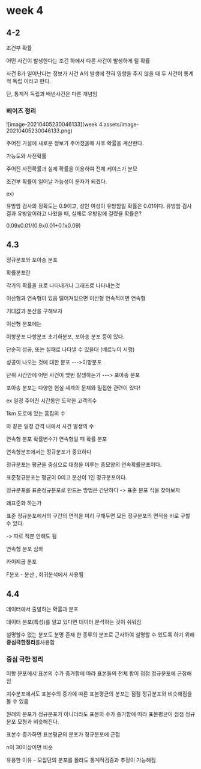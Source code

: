 # week 4



## 4-2



조건부 확률

어떤 사건이 발생한다는 조건 하에서 다른 사건이 발생하게 될 확률



사건 B가 일어난다는 정보가 사건 A의 발생에 전혀 영향을 주지 않을 때 두 사건이 통계적 독립 이라고 한다.

단, 통계적 독립과 배반사건은 다른 개념임





### 베이즈 정리

![image-20210405230046133](week 4.assets/image-20210405230046133.png)





주어진 가설에 새로운 정보가 주어졌을때 사후 확률을 계산한다.



가능도와 사전확률





주어진 사전확률과 실제 확률을 이용하여 전체 케이스가 분모



조건부 확률이 일어날 가능성이 분자가 되겠다.



ex) 

유방암 검사의 정확도는 0.9이고, 성인 여성이 유방암일 확률은 0.01이다. 유방암 검사 결과 유방암이라고 나왔을 때, 실제로 유방암에 걸렸을 확률은?



0.09x0.01/(0.9x0.01+0.1x0.09)





## 4.3 

정규분포와 포아송 분포





확률분포란

각가의 확률을 표로 나타내거나 그래프로 나타내는것



이산형과 연속형이 있음 떨어져있으면 이산형 연속적이면 연속형



기대값과 분산을 구해보자



이산형 분포에는

이항분포 다항분포 초기하분포, 포아송 분포 등이 있다.



단순히 성공, 또는 실패로 나타낼 수 있을대 (베르누이 시행)

성공이 나오는 것에 대한 분포 --->이항분포





단위 시간안에 어떤 사건이 몇번 발생하는가 ---> 포아송 분포

포아송 분포는 다양한 현실 세계의 문제와 밀접한 관련이 있다!

ex 일정 주어진 시간동안 도착한 고객의수

1km 도로에 있는 흠집의 수

와 같은 일정 간격 내에서 사건 발생의 수 







연속형 분포  확률변수가 연속형일 때 확률 분포

연속형분포에서는 정규분포가 중요하다



정규분포는 평균을 중심으로 대칭을 이루는 종모양의 연속확률분포이다.

표준정규분포는 평균이 0이고 분산이 1인 정규분포이다.

정규분포를 표준정규분포로 만드는 방법은 간단하다 -> 표준 분포 식을 찾아보자



왜표준화 하는가

표준 정규분포에서의 구간의 면적을 미리 구해두면 모든 정규분포의 면적을 바로 구할 수 있다.

-> 따로 적분 안해도 됨



연속형 분포 심화

카이제곱 분포 

F분포 - 분산 , 회귀분석에서 사용됨 





## 4.4



데이터에서 출발하는 확률과 분포



데이터 분포(특성)를 알고 있다면 데이터 분석하는 것이 쉬워짐



설명할수 없는 분포도 분명 존재 한 종류의 분포로 근사하여 설명할 수 있도록 하기 위해 **중심극한정리**를사용함





### 중심 극한 정리



이항 분포에서 표본의 수가 증가함에 따라 표본들의 전체 합이 점점 정규분포에 근접해짐

지수분포에서도 표본수의 증가에 따른 표본평균의 분포는 점점 정규분포와 비슷해짐을 볼 수 있음





원래의 분포가 정규분포가 아니더라도 표본의 수가 증가함에 따라 표본평균이 점점 정규분포 모형과 비슷해진다.



표본수 증가하면 표본평균의 분포가 정규분포에 근접



n이 30이상이면 비슷





유용한 이유 - 모집단의 분포를 몰라도 통계적검증과 추정이 가능해짐











